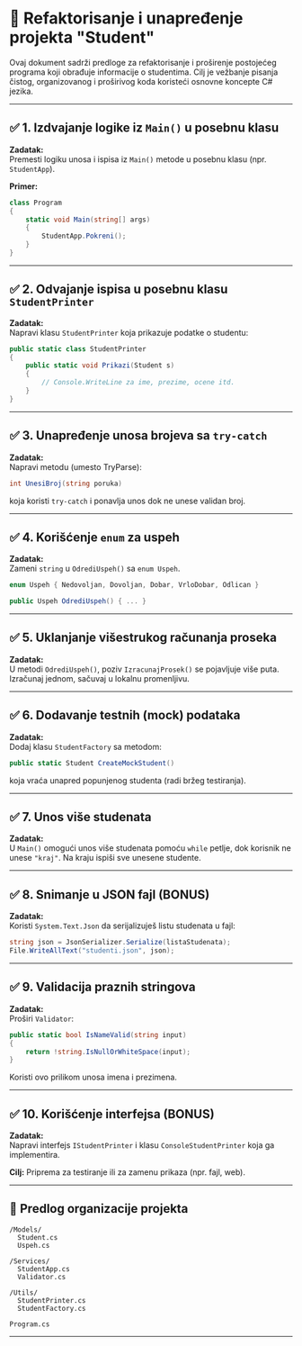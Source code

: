 ﻿# 🔧 Refaktorisanje i unapređenje projekta "Student"

Ovaj dokument sadrži predloge za refaktorisanje i proširenje postojećeg programa koji obrađuje informacije o studentima. Cilj je vežbanje pisanja čistog, organizovanog i proširivog koda koristeći osnovne koncepte C# jezika.

---

## ✅ 1. Izdvajanje logike iz `Main()` u posebnu klasu

**Zadatak:**  
Premesti logiku unosa i ispisa iz `Main()` metode u posebnu klasu (npr. `StudentApp`).

**Primer:**
```csharp
class Program
{
    static void Main(string[] args)
    {
        StudentApp.Pokreni();
    }
}
```

---

## ✅ 2. Odvajanje ispisa u posebnu klasu `StudentPrinter`

**Zadatak:**  
Napravi klasu `StudentPrinter` koja prikazuje podatke o studentu:

```csharp
public static class StudentPrinter
{
    public static void Prikazi(Student s)
    {
        // Console.WriteLine za ime, prezime, ocene itd.
    }
}
```

---

## ✅ 3. Unapređenje unosa brojeva sa `try-catch`

**Zadatak:**  
Napravi metodu (umesto TryParse):
```csharp
int UnesiBroj(string poruka)
```
koja koristi `try-catch` i ponavlja unos dok ne unese validan broj.

---

## ✅ 4. Korišćenje `enum` za uspeh

**Zadatak:**  
Zameni `string` u `OdrediUspeh()` sa `enum Uspeh`.

```csharp
enum Uspeh { Nedovoljan, Dovoljan, Dobar, VrloDobar, Odlican }

public Uspeh OdrediUspeh() { ... }
```

---

## ✅ 5. Uklanjanje višestrukog računanja proseka

**Zadatak:**  
U metodi `OdrediUspeh()`, poziv `IzracunajProsek()` se pojavljuje više puta. Izračunaj jednom, sačuvaj u lokalnu promenljivu.

---

## ✅ 6. Dodavanje testnih (mock) podataka

**Zadatak:**  
Dodaj klasu `StudentFactory` sa metodom:

```csharp
public static Student CreateMockStudent()
```

koja vraća unapred popunjenog studenta (radi bržeg testiranja).

---

## ✅ 7. Unos više studenata

**Zadatak:**  
U `Main()` omogući unos više studenata pomoću `while` petlje, dok korisnik ne unese `"kraj"`. Na kraju ispiši sve unesene studente.

---

## ✅ 8. Snimanje u JSON fajl (BONUS)

**Zadatak:**  
Koristi `System.Text.Json` da serijalizuješ listu studenata u fajl:

```csharp
string json = JsonSerializer.Serialize(listaStudenata);
File.WriteAllText("studenti.json", json);
```

---

## ✅ 9. Validacija praznih stringova

**Zadatak:**  
Proširi `Validator`:

```csharp
public static bool IsNameValid(string input)
{
    return !string.IsNullOrWhiteSpace(input);
}
```

Koristi ovo prilikom unosa imena i prezimena.

---

## ✅ 10. Korišćenje interfejsa (BONUS)

**Zadatak:**  
Napravi interfejs `IStudentPrinter` i klasu `ConsoleStudentPrinter` koja ga implementira.

**Cilj:** Priprema za testiranje ili za zamenu prikaza (npr. fajl, web).

---

## 📁 Predlog organizacije projekta

```
/Models/
  Student.cs
  Uspeh.cs

/Services/
  StudentApp.cs
  Validator.cs

/Utils/
  StudentPrinter.cs
  StudentFactory.cs

Program.cs
```

---